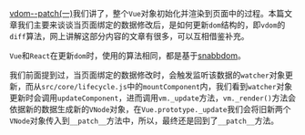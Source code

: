 [vdom--patch(一)](vdom--patch(一).md)我们讲了，整个`Vue`对象初始化并渲染到页面中的过程。本篇文章我们主要来谈谈当页面绑定的数据修改后，是如何更新`dom`结构的，即`vdom`的`diff`算法，网上讲解这部分内容的文章有很多，可以互相借鉴补充。

`Vue`和`React`在更新`dom`时，使用的算法相同，都是基于[snabbdom](https://github.com/snabbdom/snabbdom)。

我们前面提到过，当页面绑定的数据修改时，会触发监听该数据的`watcher`对象更新，而从`src/core/lifecycle.js`中的`mountComponent`内，我们看到`watcher`对象更新时会调用`updateComponent`，进而调用`vm._update`方法，`vm._render()`方法会依据新的数据生成新的`VNode`对象，在`Vue.prototype._update`我们会将旧新两个`VNode`对象传入到`__patch__`方法中，所以，最终还是回到了`__patch__`方法。